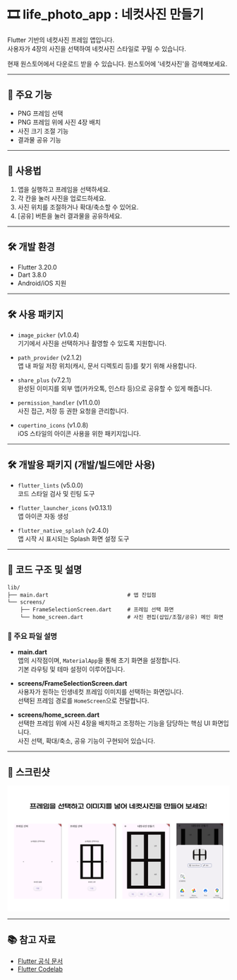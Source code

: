 # 🎞️ life_photo_app : 네컷사진 만들기 

Flutter 기반의 네컷사진 프레임 앱입니다.  
사용자가 4장의 사진을 선택하여 네컷사진 스타일로 꾸밀 수 있습니다.

현재 원스토어에서 다운로드 받을 수 있습니다.
원스토어에 '네컷사진'을 검색해보세요.


---

## 📱 주요 기능

- PNG 프레임 선택
- PNG 프레임 위에 사진 4장 배치
- 사진 크기 조절 기능
- 결과물 공유 기능

---

## 🚀 사용법

1. 앱을 실행하고 프레임을 선택하세요.
2. 각 칸을 눌러 사진을 업로드하세요.
3. 사진 위치를 조절하거나 확대/축소할 수 있어요.
4. [공유] 버튼을 눌러 결과물을 공유하세요.

---

## 🛠️ 개발 환경

- Flutter 3.20.0
- Dart 3.8.0
- Android/iOS 지원

---

## 🛠️ 사용 패키지

- `image_picker` (v1.0.4)  
  기기에서 사진을 선택하거나 촬영할 수 있도록 지원합니다.

- `path_provider` (v2.1.2)  
  앱 내 파일 저장 위치(캐시, 문서 디렉토리 등)를 찾기 위해 사용합니다.

- `share_plus` (v7.2.1)  
  완성된 이미지를 외부 앱(카카오톡, 인스타 등)으로 공유할 수 있게 해줍니다.

- `permission_handler` (v11.0.0)  
  사진 접근, 저장 등 권한 요청을 관리합니다.

- `cupertino_icons` (v1.0.8)  
  iOS 스타일의 아이콘 사용을 위한 패키지입니다.

---

## 🛠️ 개발용 패키지 (개발/빌드에만 사용)

- `flutter_lints` (v5.0.0)  
  코드 스타일 검사 및 린팅 도구

- `flutter_launcher_icons` (v0.13.1)  
  앱 아이콘 자동 생성

- `flutter_native_splash` (v2.4.0)  
  앱 시작 시 표시되는 Splash 화면 설정 도구


---

## 🧾 코드 구조 및 설명

```plaintext
lib/
├── main.dart                         # 앱 진입점
└── screens/
    ├── FrameSelectionScreen.dart     # 프레임 선택 화면
    └── home_screen.dart              # 사진 편집(삽입/조절/공유) 메인 화면
``` 

### 📌 주요 파일 설명

- **main.dart**  
  앱의 시작점이며, `MaterialApp`을 통해 초기 화면을 설정합니다.  
  기본 라우팅 및 테마 설정이 이루어집니다.

- **screens/FrameSelectionScreen.dart**  
  사용자가 원하는 인생네컷 프레임 이미지를 선택하는 화면입니다.  
  선택된 프레임 경로를 `HomeScreen`으로 전달합니다.

- **screens/home_screen.dart**  
  선택한 프레임 위에 사진 4장을 배치하고 조정하는 기능을 담당하는 핵심 UI 화면입니다.  
  사진 선택, 확대/축소, 공유 기능이 구현되어 있습니다.

---

## 📸 스크린샷

![main_screen](assets/main.png)

---

## 📚 참고 자료

- [Flutter 공식 문서](https://docs.flutter.dev/)
- [Flutter Codelab](https://docs.flutter.dev/get-started/codelab)
